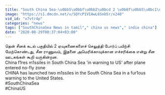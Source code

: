 ```yaml
---
title: "South China Sea-\u0bb5\u0bbf\u0bb2\u0bcd 2 \u0b8f\u0bb5\u0bc1\u0b95\u0ba3\u0bc8\u0b95\u0bb3\u0bc8 \u0b8f\u0bb5\u0bbf\u0baf China Army Oneindia Tamil"
image: "https://s1.dmcdn.net/v/SQYcP1VIAwL6Snb5r/x240"
vid_id: "x7vtr4p"
categories: "news"
tags: ["SouthChinaSea News in tamil"," china us news"," india china"]
date: "2020-08-29T08:37:04+03:00"
---
```

தென் சீனக் கடல் பகுதியில் 2 ஏவுகணைகளைச் செலுத்தி போர்ப் பயிற்சி மேற்கொண்டது, சீன ராணுவம், இதனை அமெரிக்காவுக்கான எச்சரிக்கை என்று சீன ஊடகங்கள் கூறி வருகின்றன.  <br>China f1res m1ssiles in South China Sea 'in warning to US' after plane entered no-fly zone  <br>CHINA has launched two m1ssiles in the South China Sea in a fur1ous warning to the United States.  <br>#SouthChinaSea  <br>#ChinaUS

